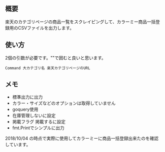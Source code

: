 
## 概要
楽天のカテゴリページの商品一覧をスクレイピングして、カラーミー商品一括登録用のCSVファイルを出力します。
## 使い方
2個の引数が必要です。""で囲むと良いと思います。

    Command 大カテゴリ名 楽天カテゴリページのURL



## メモ
- 標準出力に出力
- カラー・サイズなどのオプションは取得していません
- goquery使用
- 在庫管理しないに設定
- 掲載フラグ 掲載するに設定
- fmt.Printでシンプルに出力

2018/10/04 の時点で実際に使用してカラーミーに商品一括登録出来たのを確認しています。
